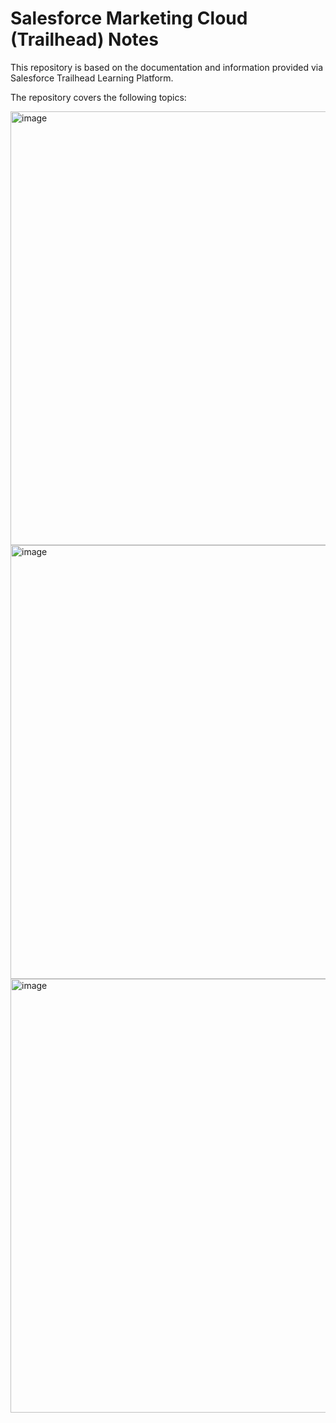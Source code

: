 # Salesforce Marketing Cloud (Trailhead) Notes

This repository is based on the documentation and information provided via Salesforce Trailhead Learning Platform.

The repository covers the following topics:

<img width="694" alt="image" src="https://user-images.githubusercontent.com/79845207/191344353-a3e745dc-8fc0-41f0-bde4-0cfa157fbef8.png">
<img width="694" alt="image" src="https://user-images.githubusercontent.com/79845207/191344444-a65fddf1-3217-4473-8304-5bc7fa496e4a.png">
<img width="694" alt="image" src="https://user-images.githubusercontent.com/79845207/191344575-a20a6af5-b35e-4577-9d9c-bdac0abc3c02.png">

